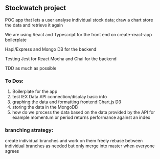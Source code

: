 ## Stockwatch project

POC app that lets a user analyse individual stock data;
draw a chart
store the data
and retrieve it again

We are using React and Typescript for the front end on create-react-app boilerplate

Hapi/Express and Mongo DB for the backend

Testing Jest for React
Mocha and Chai for the backend

TDD as much as possible

### To Dos:

1. Boilerplate for the app
2. test IEX Data API connection/display
     basic info
3. graphing the data and formatting frontend Chart.js D3
4. storing the data in the MongoDB
5. how do we process the data based on the data provided by the API for example momentum or period returns performance against an index

### branching strategy:

create individual branches and work on them freely rebase between individual branches as needed but only merge into master when everyone agrees
